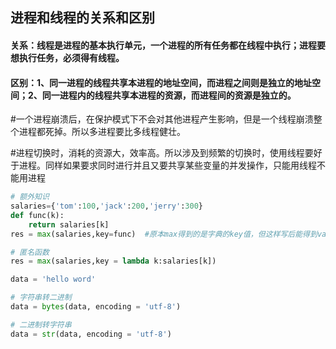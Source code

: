  ## 进程和线程的关系和区别
#### 关系：线程是进程的基本执行单元，一个进程的所有任务都在线程中执行；进程要想执行任务，必须得有线程。
#### 区别：1、同一进程的线程共享本进程的地址空间，而进程之间则是独立的地址空间；2、同一进程内的线程共享本进程的资源，而进程间的资源是独立的。

#一个进程崩溃后，在保护模式下不会对其他进程产生影响，但是一个线程崩溃整个进程都死掉。所以多进程要比多线程健壮。

#进程切换时，消耗的资源大，效率高。所以涉及到频繁的切换时，使用线程要好于进程。同样如果要求同时进行并且又要共享某些变量的并发操作，只能用线程不能用进程


```python
# 额外知识
salaries={'tom':100,'jack':200,'jerry':300}
def func(k):
	return salaries[k]
res = max(salaries,key=func)  #原本max得到的是字典的key值，但这样写后能得到value 

# 匿名函数
res = max(salaries,key = lambda k:salaries[k])
```



```python
data = 'hello word'

# 字符串转二进制
data = bytes(data, encoding = 'utf-8')

# 二进制转字符串
data = str(data, encoding = 'utf-8')
```